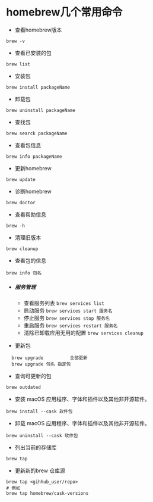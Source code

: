 # homebrew几个常用命令

+ 查看homebrew版本
```
brew -v
```
+ 查看已安装的包

```
brew list
```
+ 安装包
```
brew install packageName
```
+  卸载包
```
brew uninstall packageName
```
+  查找包
```
brew searck packageName
```
+  查看包信息
```
brew info packageName
```
+  更新homebrew
```
brew update
```
+ 诊断homebrew

```
brew doctor
```
+ 查看帮助信息
```shell
brew -h
```

+ 清理旧版本

```shell
brew cleanup
```

+ 查看包的信息

```shell
brew info 包名
```

+ ##### 服务管理

  - 查看服务列表
    `brew services list`
  - 启动服务
    `brew services start 服务名`
  - 停止服务
    `brew services stop 服务名`
  - 重启服务
    `brew services restart 服务名`
  - 清除已卸载应用无用的配置
    `brew services cleanup`

+ 更新包
```
  brew upgrade 			全部更新
  brew upgrade 包名 指定包
```
+ 查询可更新的包 

```
brew outdated
```

+ 安装 macOS 应用程序、字体和插件以及其他非开源软件。

```shell
brew install --cask 软件包
```

+ 卸载 macOS 应用程序、字体和插件以及其他非开源软件。

```shell
brew uninstall --cask 软件包
```

+ 列出当前的存储库

```shell
brew tap
```

+ 更新新的brew 仓库源

```shell
brew tap <gihhub_user/repo>
# 例如
brew tap homebrew/cask-versions
```
